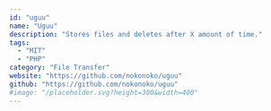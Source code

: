 ```yaml
---
id: "uguu"
name: "Uguu"
description: "Stores files and deletes after X amount of time."
tags:
  - "MIT"
  - "PHP"
category: "File Transfer"
website: "https://github.com/nokonoko/uguu"
github: "https://github.com/nokonoko/uguu"
#image: "/placeholder.svg?height=300&width=400"
---
```



